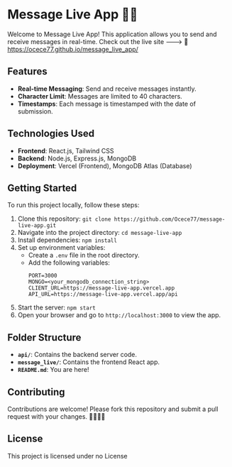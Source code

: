 
# Message Live App 📨💬

Welcome to Message Live App! This application allows you to send and receive messages in real-time. Check out the live site ---> 🔗 https://ocece77.github.io/message_live_app/ 

## Features

- **Real-time Messaging**: Send and receive messages instantly.
- **Character Limit**: Messages are limited to 40 characters.
- **Timestamps**: Each message is timestamped with the date of submission.
  
## Technologies Used

- **Frontend**: React.js, Tailwind CSS
- **Backend**: Node.js, Express.js, MongoDB
- **Deployment**: Vercel (Frontend), MongoDB Atlas (Database)

## Getting Started

To run this project locally, follow these steps:

1. Clone this repository: `git clone https://github.com/Ocece77/message-live-app.git`
2. Navigate into the project directory: `cd message-live-app`
3. Install dependencies: `npm install`
4. Set up environment variables:
   - Create a `.env` file in the root directory.
   - Add the following variables:
     ```
     PORT=3000
     MONGO=<your_mongodb_connection_string>
     CLIENT_URL=https://message-live-app.vercel.app
     API_URL=https://message-live-app.vercel.app/api
     ```
5. Start the server: `npm start`
6. Open your browser and go to `http://localhost:3000` to view the app.

## Folder Structure

- **`api/`**: Contains the backend server code.
- **`message_live/`**: Contains the frontend React app.
- **`README.md`**: You are here!

## Contributing

Contributions are welcome! Please fork this repository and submit a pull request with your changes. 👩🏿‍💻💗

## License

This project is licensed under no License
